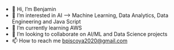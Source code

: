 - 👋 Hi, I’m Benjamin
- 👀 I’m interested in AI --> Machine Learning, Data Analytics, Data Engineering and Java Script
- 🌱 I’m currently learning AWS
- 💞️ I’m looking to collaborate on AI/ML and Data Science projects
- 📫 How to reach me bpiscoya2020@gmail.com

<!---
benwalkers/benwalkers is a ✨ special ✨ repository because its `README.md` (this file) appears on your GitHub profile.
You can click the Preview link to take a look at your changes.
--->
